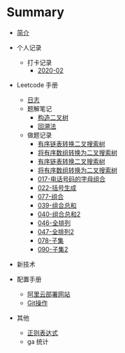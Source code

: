 # Summary

* [简介](README.md)

* 个人记录
    * 打卡记录
        * [2020-02](person-Notebook/logs/2月.md)
    
* Leetcode 手册
    * [日志](person-Notebook/logs/2月.md)
    * 题解笔记
      * [构造二叉树](LeetCode-Notebook/题解笔记/构造二叉树.md)
      * [回溯法](LeetCode-Notebook/题解笔记/回溯法.md)
    * 做题记录
        * [有序链表转换二叉搜索树](LeetCode-Notebook/做题记录/有序链表转换二叉搜索树.md)
        * [将有序数组转换为二叉搜索树](LeetCode-Notebook/做题记录/将有序数组转换为二叉搜索树.md)
        * [有序链表转换二叉搜索树](LeetCode-Notebook/做题记录/从中序与后序遍历序列构造二叉树.md)
        * [将有序数组转换为二叉搜索树](LeetCode-Notebook/做题记录/从前序与中序遍历序列构造二叉树.md)
        * [017-电话号码的字母组合](LeetCode-Notebook/做题记录/017-电话号码的字母组合.md)
        * [022-括号生成](LeetCode-Notebook/做题记录/022-括号生成.md)
        * [077-组合](LeetCode-Notebook/做题记录/077-组合.md)
        * [039-组合总和](LeetCode-Notebook/做题记录/039-组合总和.md)
        * [040-组合总和2](LeetCode-Notebook/做题记录/040-组合总和2.md)
        * [046-全排列](LeetCode-Notebook/做题记录/046-全排列.md)
        * [047-全排列2](LeetCode-Notebook/做题记录/047-全排列2.md)
        * [078-子集](LeetCode-Notebook/做题记录/078-子集.md)
        * [090-子集2](LeetCode-Notebook/做题记录/090-子集2.md)

* 新技术         
            
* 配置手册
    * [阿里云部署网站](Server-Notebook/阿里云部署网站.md)
    * [Git操作](Server-Notebook/Git操作.md)
* 其他
    * [正则表达式](other-Notebook/正则表达式.md)
    * ga 统计
